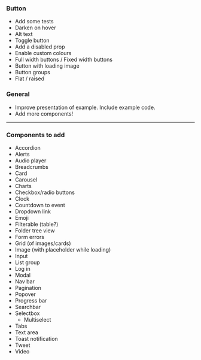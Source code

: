 ### Button
- Add some tests
- Darken on hover
- Alt text
- Toggle button
- Add a disabled prop
- Enable custom colours
- Full width buttons / Fixed width buttons
- Button with loading image
- Button groups
- Flat / raised

### General
- Improve presentation of example. Include example code.
- Add more components!

--------------------------------------
### Components to add
- Accordion
- Alerts
- Audio player
- Breadcrumbs
- Card
- Carousel
- Charts
- Checkbox/radio buttons
- Clock
- Countdown to event
- Dropdown link
- Emoji
- Filterable (table?)
- Folder tree view
- Form errors
- Grid (of images/cards)
- Image (with placeholder while loading)
- Input
- List group
- Log in
- Modal
- Nav bar
- Pagination
- Popover
- Progress bar
- Searchbar
- Selectbox
  - Multiselect
- Tabs
- Text area
- Toast notification
- Tweet
- Video
